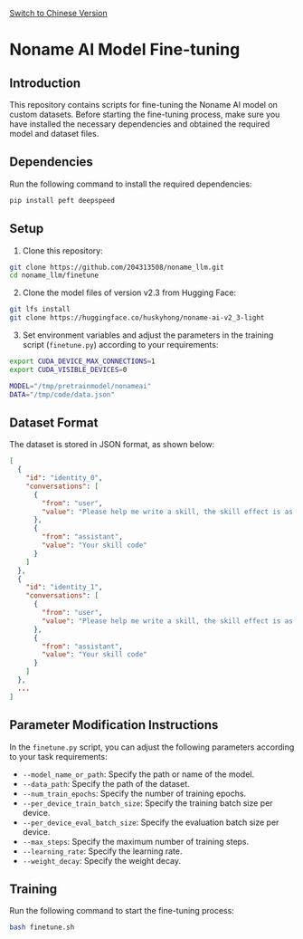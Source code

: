 [Switch to Chinese Version](README_zh.md)

# Noname AI Model Fine-tuning

## Introduction

This repository contains scripts for fine-tuning the Noname AI model on custom datasets. Before starting the fine-tuning process, make sure you have installed the necessary dependencies and obtained the required model and dataset files.

## Dependencies

Run the following command to install the required dependencies:

```bash
pip install peft deepspeed
```

## Setup

1. Clone this repository:

```bash
git clone https://github.com/204313508/noname_llm.git
cd noname_llm/finetune
```

2. Clone the model files of version v2.3 from Hugging Face:

```bash
git lfs install
git clone https://huggingface.co/huskyhong/noname-ai-v2_3-light
```

3. Set environment variables and adjust the parameters in the training script (`finetune.py`) according to your requirements:

```bash
export CUDA_DEVICE_MAX_CONNECTIONS=1
export CUDA_VISIBLE_DEVICES=0

MODEL="/tmp/pretrainmodel/nonameai"
DATA="/tmp/code/data.json"
```

## Dataset Format

The dataset is stored in JSON format, as shown below:

```json
[
  {
    "id": "identity_0",
    "conversations": [
      {
        "from": "user",
        "value": "Please help me write a skill, the skill effect is as follows: your skill effect description"
      },
      {
        "from": "assistant",
        "value": "Your skill code"
      }
    ]
  },
  {
    "id": "identity_1",
    "conversations": [
      {
        "from": "user",
        "value": "Please help me write a skill, the skill effect is as follows: your skill effect description"
      },
      {
        "from": "assistant",
        "value": "Your skill code"
      }
    ]
  },
  ...
]
```

## Parameter Modification Instructions

In the `finetune.py` script, you can adjust the following parameters according to your task requirements:

- `--model_name_or_path`: Specify the path or name of the model.
- `--data_path`: Specify the path of the dataset.
- `--num_train_epochs`: Specify the number of training epochs.
- `--per_device_train_batch_size`: Specify the training batch size per device.
- `--per_device_eval_batch_size`: Specify the evaluation batch size per device.
- `--max_steps`: Specify the maximum number of training steps.
- `--learning_rate`: Specify the learning rate.
- `--weight_decay`: Specify the weight decay.

## Training

Run the following command to start the fine-tuning process:

```bash
bash finetune.sh
```
